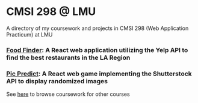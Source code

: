 # CMSI 298 @ LMU
A directory of my coursework and projects in CMSI 298 (Web Application Practicum) at LMU


### **[Food Finder](https://github.com/hallegv/food-finder):** A React web application utilizing the Yelp API to find the best restaurants in the LA Region

### **[Pic Predict](https://github.com/hallegv/cmsi-298-final-project):** A React web game implementing the Shutterstock API to display randomized images


See [here](https://github.com/asrouji/LMU) to browse coursework for other courses
